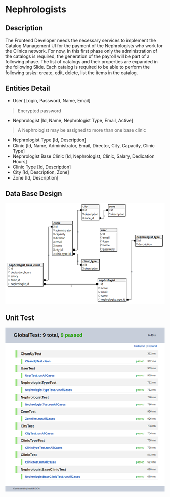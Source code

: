 # Nephrologists

## Description

The Frontend Developer needs the necessary services to implement the Catalog Management UI for the
payment of the Nephrologists who work for the Clinics network. For now, In this first phase only the
administration of the catalogs is required, the generation of the payroll will be part of a following phase.
The list of catalogs and their properties are expanded in the following Slide.
Each catalog is required to be able to perform the following tasks: create, edit, delete, list the items in the
catalog.

## Entities Detail
* User [Login, Password, Name, Email]
> Encrypted password
* Nephrologist [Id, Name, Nephrologist Type, Email, Active]
> A Nephrologist may be assigned to more than one base clinic
* Nephrologist Type [Id, Description]
* Clinic [Id, Name, Administrator, Email, Director, City, Capacity, Clinic Type]
* Nephrologist Base Clinic [Id, Nephrologist, Clinic, Salary, Dedication Hours]
* Clinic Type [Id, Description]
* City [Id, Description, Zone]
* Zone [Id, Description]

## Data Base Design
![](https://github.com/cafetochallengeusr09/nephrologists-back/blob/master/docs/img/1.png)

## Unit Test
![](https://github.com/cafetochallengeusr09/nephrologists-back/blob/master/docs/img/2.png)
